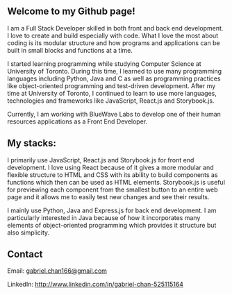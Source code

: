## Welcome to my Github page!

I am a Full Stack Developer skilled in both front and back end development. I love to create and build especially with code. What I love the most about coding is its modular structure and how programs and applications can be built in small blocks and functions at a time.

I started learning programming while studying Computer Science at University of Toronto. During this time, I learned to use many programming languages including Python, Java and C as well as programming practices like object-oriented programming and test-driven development. After my time at University of Toronto, I continued to learn to use more languages, technologies and frameworks like JavaScript, React.js and Storybook.js.

Currently, I am working with BlueWave Labs to develop one of their human resources applications as a Front End Developer. 

## My stacks:

I primarily use JavaScript, React.js and Storybook.js for front end development. I love using React because of it gives a more modular and flexible structure to HTML and CSS with its ability to build components as functions which then can be used as HTML elements. Storybook.js is useful for previewing each component from the smallest button to an entire web page and it allows me to easily test new changes and see their results.

I mainly use Python, Java and Express.js for back end development. I am particularly interested in Java because of how it incorporates many elements of object-oriented programming which provides it structure but also simplicity.

## Contact

Email: gabriel.chan166@gmail.com

LinkedIn: http://www.linkedin.com/in/gabriel-chan-525115164

<!--
**GabrielChan1/GabrielChan1** is a ✨ _special_ ✨ repository because its `README.md` (this file) appears on your GitHub profile.

Here are some ideas to get you started:

- 🔭 I’m currently working on ...
- 🌱 I’m currently learning ...
- 👯 I’m looking to collaborate on ...
- 🤔 I’m looking for help with ...
- 💬 Ask me about ...
- 📫 How to reach me: ...
- 😄 Pronouns: ...
- ⚡ Fun fact: ...
-->
